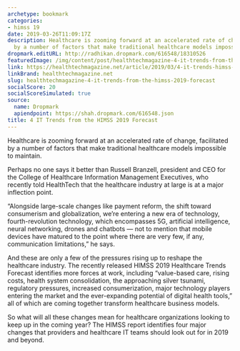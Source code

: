 ```yaml
---
archetype: bookmark
categories:
- himss 19
date: 2019-03-26T11:09:17Z
description: Healthcare is zooming forward at an accelerated rate of change, facilitated
  by a number of factors that make traditional healthcare models impossible to maintain.
dropmark.editURL: http://radhikan.dropmark.com/616548/18310526
featuredImage: /img/content/post/healthtechmagazine-4-it-trends-from-the-himss-2019-forecast.jpg
link: https://healthtechmagazine.net/article/2019/03/4-it-trends-himss-2019-forecast
linkBrand: healthtechmagazine.net
slug: healthtechmagazine-4-it-trends-from-the-himss-2019-forecast
socialScore: 20
socialScoreSimulated: true
source:
  name: Dropmark
  apiendpoint: https://shah.dropmark.com/616548.json
title: 4 IT Trends from the HIMSS 2019 Forecast
---
```

Healthcare is zooming forward at an accelerated rate of change, facilitated by a number of factors that make traditional healthcare models impossible to maintain.

Perhaps no one says it better than Russell Branzell, president and CEO for the College of Healthcare Information Management Executives, who recently told HealthTech that the healthcare industry at large is at a major inflection point.

“Alongside large-scale changes like payment reform, the shift toward consumerism and globalization, we’re entering a new era of technology, fourth-revolution technology, which encompasses 5G, artificial intelligence, neural networking, drones and chatbots — not to mention that mobile devices have matured to the point where there are very few, if any, communication limitations,” he says.

And these are only a few of the pressures rising up to reshape the healthcare industry. The recently released HIMSS 2019 Healthcare Trends Forecast identifies more forces at work, including “value-based care, rising costs, health system consolidation, the approaching silver tsunami, regulatory pressures, increased consumerization, major technology players entering the market and the ever-expanding potential of digital health tools,” all of which are coming together transform healthcare business models.

So what will all these changes mean for healthcare organizations looking to keep up in the coming year? The HIMSS report identifies four major changes that providers and healthcare IT teams should look out for in 2019 and beyond.

